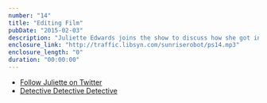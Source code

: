 ```yaml
---
number: "14"
title: "Editing Film"
pubDate: "2015-02-03"
description: "Juliette Edwards joins the show to discuss how she got into film editing and her creative influences, before discussing Oscar predictions."
enclosure_link: "http://traffic.libsyn.com/sunriserobot/ps14.mp3"
enclosure_length: "0"
duration: "00:00:00"
---
```

- [Follow Juliette on Twitter](https://twitter.com/jumomachapou)
- [Detective Detective Detective](http://detectivedetectivedetective.com/)